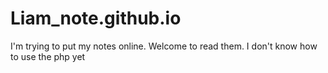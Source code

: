 # Liam_note.github.io
I'm trying to put my notes online.
Welcome to read them.
I don't know how to use the php yet

